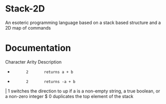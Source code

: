 # Stack-2D
An esoteric programming language based on a stack based structure and a 2D map of commands

# Documentation

Character   Arity   Description
+           2       returns a + b
-           2       returns -a + b
|           1       switches the direction to up if a is a non-empty string, a true boolean, or a non-zero integer
$           0       duplicates the top element of the stack